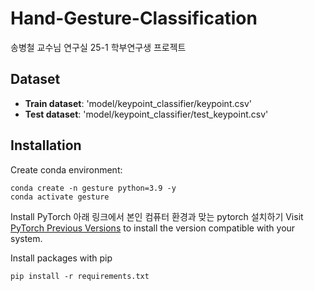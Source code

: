 # Hand-Gesture-Classification
송병철 교수님 연구실 25-1 학부연구생 프로젝트

## Dataset
- **Train dataset**: 'model/keypoint_classifier/keypoint.csv'
- **Test dataset**: 'model/keypoint_classifier/test_keypoint.csv'

## Installation
Create conda environment:
```
conda create -n gesture python=3.9 -y
conda activate gesture
```
Install PyTorch
아래 링크에서 본인 컴퓨터 환경과 맞는 pytorch 설치하기
Visit [PyTorch Previous Versions](https://pytorch.org/get-started/previous-versions/) to install the version compatible with your system.

Install packages with pip
```
pip install -r requirements.txt
```

